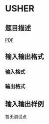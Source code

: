 # USHER

## 题目描述

[problemUrl]: https://uva.onlinejudge.org/index.php?option=com_onlinejudge&Itemid=8&category=247&page=show_problem&problem=3674

[PDF](https://uva.onlinejudge.org/external/12/p1233.pdf)

## 输入输出格式

### 输入格式

### 输出格式

## 输入输出样例

暂无测试点

